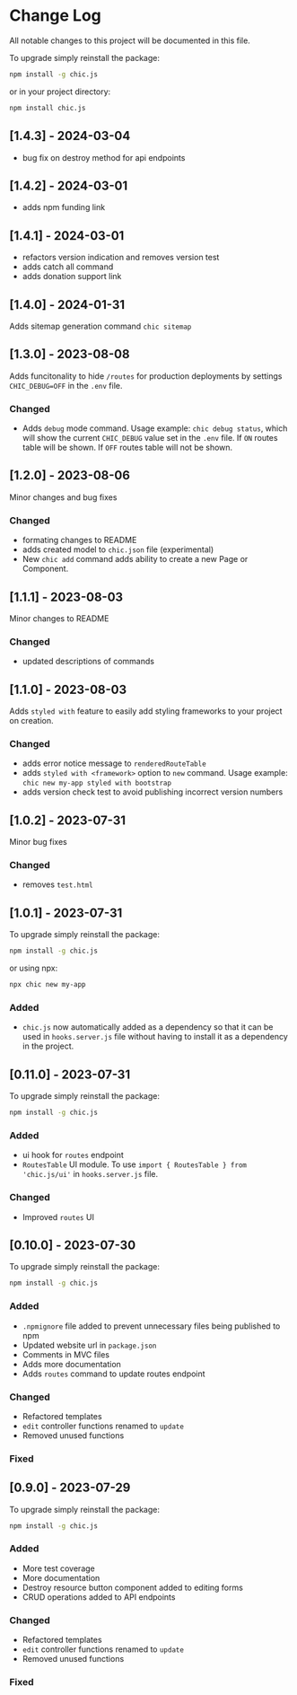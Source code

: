 # Change Log
All notable changes to this project will be documented in this file. 

To upgrade simply reinstall the package:
 
```bash
npm install -g chic.js
```

or in your project directory:

```bash
npm install chic.js
```

## [1.4.3] - 2024-03-04

- bug fix on destroy method for api endpoints

## [1.4.2] - 2024-03-01

- adds npm funding link

## [1.4.1] - 2024-03-01

- refactors version indication and removes version test
- adds catch all command
- adds donation support link

## [1.4.0] - 2024-01-31

Adds sitemap generation command `chic sitemap`

## [1.3.0] - 2023-08-08

Adds funcitonality to hide `/routes` for production deployments by settings `CHIC_DEBUG=OFF` in the `.env` file.

### Changed
- Adds `debug` mode command. Usage example: `chic debug status`, which will show the current `CHIC_DEBUG` value set in the `.env` file. If `ON` routes table will be shown. If `OFF` routes table will not be shown.

## [1.2.0] - 2023-08-06

Minor changes and bug fixes

### Changed
- formating changes to README
- adds created model to `chic.json` file (experimental)
- New `chic add` command adds ability to create a new Page or Component.

## [1.1.1] - 2023-08-03

Minor changes to README

### Changed
- updated descriptions of commands

## [1.1.0] - 2023-08-03

Adds `styled with` feature to easily add styling frameworks to your project on creation.

### Changed
- adds error notice message to `renderedRouteTable`
- adds `styled with <framework>` option to `new` command. Usage example: `chic new my-app styled with bootstrap`
- adds version check test to avoid publishing incorrect version numbers

## [1.0.2] - 2023-07-31

Minor bug fixes

### Changed
- removes `test.html`


## [1.0.1] - 2023-07-31

To upgrade simply reinstall the package:
 
```bash
npm install -g chic.js
```

or using npx:

```bash
npx chic new my-app
```

### Added
- `chic.js` now automatically added as a dependency so that it can be used in `hooks.server.js` file without having to install it as a dependency in the project.

## [0.11.0] - 2023-07-31

To upgrade simply reinstall the package:
 
```bash
npm install -g chic.js
```

### Added
- ui hook for `routes` endpoint
- `RoutesTable` UI module. To use `import { RoutesTable } from 'chic.js/ui'` in `hooks.server.js` file.

### Changed
- Improved `routes` UI

## [0.10.0] - 2023-07-30
 
To upgrade simply reinstall the package:
 
```bash
npm install -g chic.js
```
 
### Added
- `.npmignore` file added to prevent unnecessary files being published to npm
- Updated website url in `package.json`
- Comments in MVC files
- Adds more documentation
- Adds `routes` command to update routes endpoint

 
### Changed
- Refactored templates
- `edit` controller functions renamed to `update`
- Removed unused functions
 
### Fixed

## [0.9.0] - 2023-07-29
 
To upgrade simply reinstall the package:
 
```bash
npm install -g chic.js
```
 
### Added
- More test coverage
- More documentation
- Destroy resource button component added to editing forms
- CRUD operations added to API endpoints

 
### Changed
- Refactored templates
- `edit` controller functions renamed to `update`
- Removed unused functions
 
### Fixed